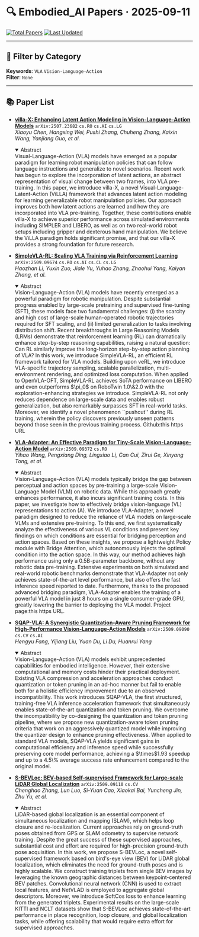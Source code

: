 # 🔍 Embodied_AI Papers · 2025-09-11

[![Total Papers](https://img.shields.io/badge/Papers-5-2688EB)]()
[![Last Updated](https://img.shields.io/badge/dynamic/json?url=https://api.github.com/repos/tavish9/awesome-daily-AI-arxiv/commits/main&query=%24.commit.author.date&label=updated&color=orange)]()

---

## 📌 Filter by Category
**Keywords**: `VLA` `Vision-Language-Action`  
**Filter**: `None`

---

## 📚 Paper List

- **[villa-X: Enhancing Latent Action Modeling in Vision-Language-Action Models](https://arxiv.org/abs/2507.23682)**  `arXiv:2507.23682`  `cs.RO` `cs.AI` `cs.LG`  
  _Xiaoyu Chen, Hangxing Wei, Pushi Zhang, Chuheng Zhang, Kaixin Wang, Yanjiang Guo, et al._
  <details open><summary>Abstract</summary>
  Visual-Language-Action (VLA) models have emerged as a popular paradigm for learning robot manipulation policies that can follow language instructions and generalize to novel scenarios. Recent work has begun to explore the incorporation of latent actions, an abstract representation of visual change between two frames, into VLA pre-training. In this paper, we introduce villa-X, a novel Visual-Language-Latent-Action (ViLLA) framework that advances latent action modeling for learning generalizable robot manipulation policies. Our approach improves both how latent actions are learned and how they are incorporated into VLA pre-training. Together, these contributions enable villa-X to achieve superior performance across simulated environments including SIMPLER and LIBERO, as well as on two real-world robot setups including gripper and dexterous hand manipulation. We believe the ViLLA paradigm holds significant promise, and that our villa-X provides a strong foundation for future research.
  </details>

- **[SimpleVLA-RL: Scaling VLA Training via Reinforcement Learning](https://arxiv.org/abs/2509.09674)**  `arXiv:2509.09674`  `cs.RO` `cs.AI` `cs.CL` `cs.LG`  
  _Haozhan Li, Yuxin Zuo, Jiale Yu, Yuhao Zhang, Zhaohui Yang, Kaiyan Zhang, et al._
  <details open><summary>Abstract</summary>
  Vision-Language-Action (VLA) models have recently emerged as a powerful paradigm for robotic manipulation. Despite substantial progress enabled by large-scale pretraining and supervised fine-tuning (SFT), these models face two fundamental challenges: (i) the scarcity and high cost of large-scale human-operated robotic trajectories required for SFT scaling, and (ii) limited generalization to tasks involving distribution shift. Recent breakthroughs in Large Reasoning Models (LRMs) demonstrate that reinforcement learning (RL) can dramatically enhance step-by-step reasoning capabilities, raising a natural question: Can RL similarly improve the long-horizon step-by-step action planning of VLA? In this work, we introduce SimpleVLA-RL, an efficient RL framework tailored for VLA models. Building upon veRL, we introduce VLA-specific trajectory sampling, scalable parallelization, multi-environment rendering, and optimized loss computation. When applied to OpenVLA-OFT, SimpleVLA-RL achieves SoTA performance on LIBERO and even outperforms $\pi_0$ on RoboTwin 1.0\&2.0 with the exploration-enhancing strategies we introduce. SimpleVLA-RL not only reduces dependence on large-scale data and enables robust generalization, but also remarkably surpasses SFT in real-world tasks. Moreover, we identify a novel phenomenon ``pushcut'' during RL training, wherein the policy discovers previously unseen patterns beyond those seen in the previous training process. Github:this https URL
  </details>

- **[VLA-Adapter: An Effective Paradigm for Tiny-Scale Vision-Language-Action Model](https://arxiv.org/abs/2509.09372)**  `arXiv:2509.09372`  `cs.RO`  
  _Yihao Wang, Pengxiang Ding, Lingxiao Li, Can Cui, Zirui Ge, Xinyang Tong, et al._
  <details open><summary>Abstract</summary>
  Vision-Language-Action (VLA) models typically bridge the gap between perceptual and action spaces by pre-training a large-scale Vision-Language Model (VLM) on robotic data. While this approach greatly enhances performance, it also incurs significant training costs. In this paper, we investigate how to effectively bridge vision-language (VL) representations to action (A). We introduce VLA-Adapter, a novel paradigm designed to reduce the reliance of VLA models on large-scale VLMs and extensive pre-training. To this end, we first systematically analyze the effectiveness of various VL conditions and present key findings on which conditions are essential for bridging perception and action spaces. Based on these insights, we propose a lightweight Policy module with Bridge Attention, which autonomously injects the optimal condition into the action space. In this way, our method achieves high performance using only a 0.5B-parameter backbone, without any robotic data pre-training. Extensive experiments on both simulated and real-world robotic benchmarks demonstrate that VLA-Adapter not only achieves state-of-the-art level performance, but also offers the fast inference speed reported to date. Furthermore, thanks to the proposed advanced bridging paradigm, VLA-Adapter enables the training of a powerful VLA model in just 8 hours on a single consumer-grade GPU, greatly lowering the barrier to deploying the VLA model. Project page:this https URL.
  </details>

- **[SQAP-VLA: A Synergistic Quantization-Aware Pruning Framework for High-Performance Vision-Language-Action Models](https://arxiv.org/abs/2509.09090)**  `arXiv:2509.09090`  `cs.CV` `cs.AI`  
  _Hengyu Fang, Yijiang Liu, Yuan Du, Li Du, Huanrui Yang_
  <details open><summary>Abstract</summary>
  Vision-Language-Action (VLA) models exhibit unprecedented capabilities for embodied intelligence. However, their extensive computational and memory costs hinder their practical deployment. Existing VLA compression and acceleration approaches conduct quantization or token pruning in an ad-hoc manner but fail to enable both for a holistic efficiency improvement due to an observed incompatibility. This work introduces SQAP-VLA, the first structured, training-free VLA inference acceleration framework that simultaneously enables state-of-the-art quantization and token pruning. We overcome the incompatibility by co-designing the quantization and token pruning pipeline, where we propose new quantization-aware token pruning criteria that work on an aggressively quantized model while improving the quantizer design to enhance pruning effectiveness. When applied to standard VLA models, SQAP-VLA yields significant gains in computational efficiency and inference speed while successfully preserving core model performance, achieving a $\times$1.93 speedup and up to a 4.5\% average success rate enhancement compared to the original model.
  </details>

- **[S-BEVLoc: BEV-based Self-supervised Framework for Large-scale LiDAR Global Localization](https://arxiv.org/abs/2509.09110)**  `arXiv:2509.09110`  `cs.CV`  
  _Chenghao Zhang, Lun Luo, Si-Yuan Cao, Xiaokai Bai, Yuncheng Jin, Zhu Yu, et al._
  <details open><summary>Abstract</summary>
  LiDAR-based global localization is an essential component of simultaneous localization and mapping (SLAM), which helps loop closure and re-localization. Current approaches rely on ground-truth poses obtained from GPS or SLAM odometry to supervise network training. Despite the great success of these supervised approaches, substantial cost and effort are required for high-precision ground-truth pose acquisition. In this work, we propose S-BEVLoc, a novel self-supervised framework based on bird's-eye view (BEV) for LiDAR global localization, which eliminates the need for ground-truth poses and is highly scalable. We construct training triplets from single BEV images by leveraging the known geographic distances between keypoint-centered BEV patches. Convolutional neural network (CNN) is used to extract local features, and NetVLAD is employed to aggregate global descriptors. Moreover, we introduce SoftCos loss to enhance learning from the generated triplets. Experimental results on the large-scale KITTI and NCLT datasets show that S-BEVLoc achieves state-of-the-art performance in place recognition, loop closure, and global localization tasks, while offering scalability that would require extra effort for supervised approaches.
  </details>
